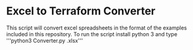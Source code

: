 # Excel to Terraform Converter
This script will convert excel spreadsheets in the format of the examples included in this repository.
To run the script install python 3 and type '''python3 Converter.py <filename>.xlsx'''